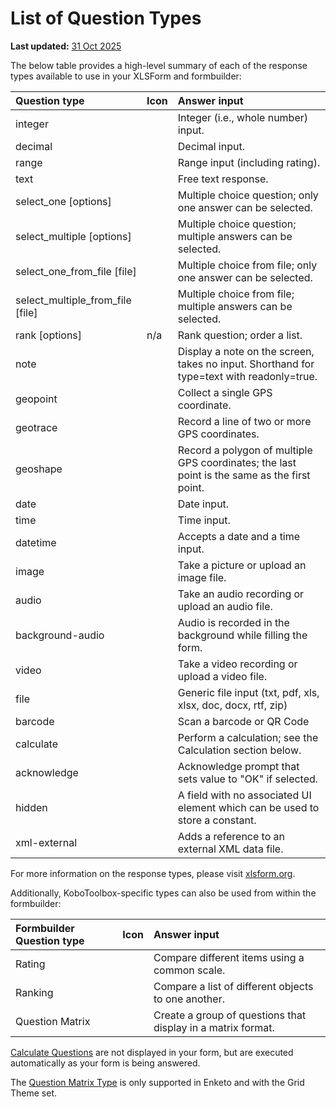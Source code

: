 # List of Question Types
**Last updated:** <a href="https://github.com/kobotoolbox/docs/blob/0050a936217ec4b5b9cf44a66826778898ed29d5/source/question_types.md" class="reference">31 Oct 2025</a>


The below table provides a high-level summary of each of the response types
available to use in your XLSForm and formbuilder:

| Question type                    | Icon                                          | Answer input                                                                                 |
| :------------------------------- | :-------------------------------------------- | :------------------------------------------------------------------------------------------- |
| integer                          | <i class="k-icon k-icon-qt-number"></i>       | Integer (i.e., whole number) input.                                                          |
| decimal                          | <i class="k-icon k-icon-qt-decimal"></i>      | Decimal input.                                                                               |
| range                            | <i class="k-icon k-icon-qt-range"></i>        | Range input (including rating).                                                              |
| text                             | <i class="k-icon k-icon-qt-text"></i>         | Free text response.                                                                          |
| select_one [options]             | <i class="k-icon k-icon-qt-select-one"></i>   | Multiple choice question; only one answer can be selected.                                   |
| select_multiple [options]        | <i class="k-icon k-icon-qt-select-many"></i>  | Multiple choice question; multiple answers can be selected.                                  |
| select_one_from_file [file]      | <i class="k-icon k-icon-qt-select-one"></i>   | Multiple choice from file; only one answer can be selected.                                  |
| select_multiple_from_file [file] | <i class="k-icon k-icon-qt-select-many"></i>  | Multiple choice from file; multiple answers can be selected.                                 |
| rank [options]                   | n/a                                           | Rank question; order a list.                                                                 |
| note                             | <i class="k-icon k-icon-qt-note"></i>         | Display a note on the screen, takes no input. Shorthand for type=text with readonly=true.    |
| geopoint                         | <i class="k-icon k-icon-qt-point"></i>        | Collect a single GPS coordinate.                                                             |
| geotrace                         | <i class="k-icon k-icon-qt-line"></i>         | Record a line of two or more GPS coordinates.                                                |
| geoshape                         | <i class="k-icon k-icon-qt-area"></i>         | Record a polygon of multiple GPS coordinates; the last point is the same as the first point. |
| date                             | <i class="k-icon k-icon-qt-date"></i>         | Date input.                                                                                  |
| time                             | <i class="k-icon k-icon-qt-time"></i>         | Time input.                                                                                  |
| datetime                         | <i class="k-icon k-icon-qt-date-time"></i>    | Accepts a date and a time input.                                                             |
| image                            | <i class="k-icon k-icon-qt-photo"></i>        | Take a picture or upload an image file.                                                      |
| audio                            | <i class="k-icon k-icon-qt-audio"></i>        | Take an audio recording or upload an audio file.                                             |
| background-audio                 | <i class="k-icon k-icon-background-rec"></i>  | Audio is recorded in the background while filling the form.                                  |
| video                            | <i class="k-icon k-icon-qt-video"></i>        | Take a video recording or upload a video file.                                               |
| file                             | <i class="k-icon k-icon-qt-file"></i>         | Generic file input (txt, pdf, xls, xlsx, doc, docx, rtf, zip)                                |
| barcode                          | <i class="k-icon k-icon-qt-barcode"></i>      | Scan a barcode or QR Code                            |
| calculate                        | <i class="k-icon k-icon-qt-calculate"></i>    | Perform a calculation; see the Calculation section below.                                    |
| acknowledge                      | <i class="k-icon k-icon-qt-acknowledge"></i>  | Acknowledge prompt that sets value to "OK" if selected.                                      |
| hidden                           | <i class="k-icon k-icon-qt-hidden"></i>       | A field with no associated UI element which can be used to store a constant.                 |
| xml-external                     | <i class="k-icon k-icon-qt-external-xml"></i> | Adds a reference to an external XML data file.                                               |

For more information on the response types, please visit
[xlsform.org](http://xlsform.org/).

Additionally, KoboToolbox-specific types can also be used from within the
formbuilder:

| Formbuilder Question type | Icon                                             | Answer input                                                 |
| :------------------------ | :----------------------------------------------- | :----------------------------------------------------------- |
| Rating                    | <i class="k-icon k-icon-qt-rating"></i>          | Compare different items using a common scale.                |
| Ranking                   | <i class="k-icon k-icon-qt-ranking"></i>         | Compare a list of different objects to one another.          |
| Question Matrix           | <i class="k-icon k-icon-qt-question-matrix"></i> | Create a group of questions that display in a matrix format. |

<p class="note"><a class="reference" href="/calculate_questions.html">Calculate Questions</a> are not displayed in your form, but are executed automatically as your form is being answered.</p>

<p class="note">The <a class="reference" href="matrix_response.html">Question Matrix Type</a> is only supported in Enketo and with the Grid Theme set. </p>
